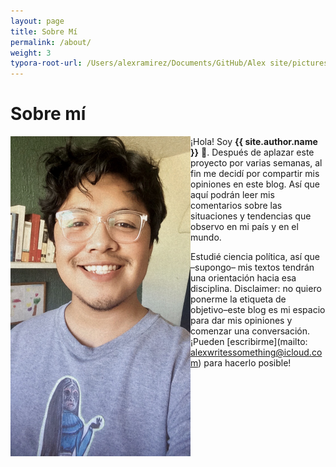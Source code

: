 ```yaml
---
layout: page
title: Sobre Mí
permalink: /about/
weight: 3
typora-root-url: /Users/alexramirez/Documents/GitHub/Alex site/pictures
---
```


# **Sobre mí**



<img src="/../../../../../../../../pictures/D18E2A71-C0FA-4E91-9626-9F6DB17F9856.jpeg" alt="Alex Ramírez" align="left" style="zoom:50%;" />

¡Hola! Soy **{{ site.author.name }}** :wave:. Después de aplazar este proyecto por varias semanas, al fin me decidí por compartir mis opiniones en este blog. Así que aquí podrán leer mis comentarios sobre las situaciones y tendencias que observo en mi país y en el mundo.


Estudié ciencia política, así que –supongo– mis textos tendrán una orientación hacia esa disciplina. Disclaimer: no quiero ponerme la etiqueta de objetivo–este blog es mi espacio para dar mis opiniones y comenzar una conversación. ¡Pueden [escribirme](mailto: alexwritessomething@icloud.com) para hacerlo posible!